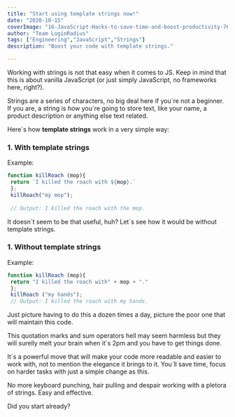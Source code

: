 ```yaml
---
title: "Start using template strings now!"
date: "2020-10-15"
coverImage: "16-JavaScript-Hacks-to-save-time-and-boost-productivity-768x555.png"
author: "Team LoginRadius"
tags: ["Engineering","JavaScript","Strings"]
description: "Boost your code with template strings."

---
```


Working with strings is not that easy when it comes to JS. Keep in mind that this is about vanilla JavaScript (or just simply JavaScript, no frameworks here, right?).

Strings are a series of characters, no big deal here if you´re not a beginner. If you are, a string is how you´re going to store text, like your name, a product description or anything else text related. 

Here´s how **template strings** work in a very simple way:

### **1. With template strings**

Example:
```js
function killRoach (mop){
 return `I killed the roach with ${mop}.`
 };
 killRoach("my mop");
 
 // Output: I killed the roach with the mop.
```

It doesn´t seem to be that useful, huh? Let´s see how it would be without template strings.

### **1. Without template strings**

Example:
```js
function killRoach (mop){
 return "I killed the roach with" + mop + "."
 };
 killRoach ("my hands");
 // Output: I killed the roach with my hands.
```


Just picture having to do this a dozen times a day, picture the poor one that will maintain this code. 

This quotation marks and sum operators hell may seem harmless but they will surelly melt your brain when it´s 2pm and you have to get things done.

It´s a powerful move that will make your code more readable and easier to work with, not to mention the elegance it brings to it. You´ll save time, focus on harder tasks with just a simple change as this.

No more keyboard punching, hair pulling and despair working with a pletora of strings. Easy and effective.

Did you start already?


